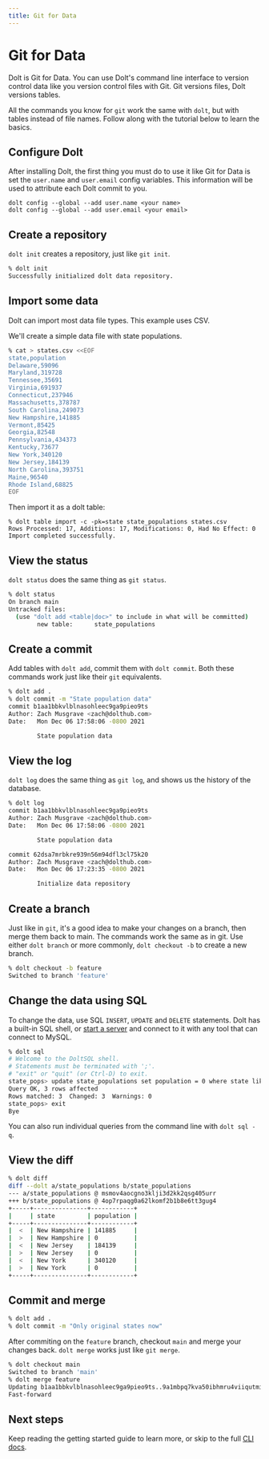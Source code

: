 ```yaml
---
title: Git for Data
---
```


# Git for Data

Dolt is Git for Data. You can use Dolt's command line interface to
version control data like you version control files with Git. Git
versions files, Dolt versions tables.

All the commands you know for `git` work the same with `dolt`, but
with tables instead of file names. Follow along with the tutorial
below to learn the basics.

## Configure Dolt

After installing Dolt, the first thing you must do to use it like Git
for Data is set the `user.name` and `user.email` config
variables. This information will be used to attribute each Dolt commit
to you.

```
dolt config --global --add user.name <your name>
dolt config --global --add user.email <your email>
```

## Create a repository

`dolt init` creates a repository, just like `git init`.

```bash
% dolt init
Successfully initialized dolt data repository.
```

## Import some data

Dolt can import most data file types. This example uses CSV.

We'll create a simple data file with state populations.

```bash
% cat > states.csv <<EOF
state,population
Delaware,59096
Maryland,319728
Tennessee,35691
Virginia,691937
Connecticut,237946
Massachusetts,378787
South Carolina,249073
New Hampshire,141885
Vermont,85425
Georgia,82548
Pennsylvania,434373
Kentucky,73677
New York,340120
New Jersey,184139
North Carolina,393751
Maine,96540
Rhode Island,68825
EOF
```

Then import it as a dolt table:

```
% dolt table import -c -pk=state state_populations states.csv
Rows Processed: 17, Additions: 17, Modifications: 0, Had No Effect: 0
Import completed successfully.
```

## View the status

`dolt status` does the same thing as `git status`.

```bash
% dolt status
On branch main
Untracked files:
  (use "dolt add <table|doc>" to include in what will be committed)
        new table:      state_populations
```

## Create a commit

Add tables with `dolt add`, commit them with `dolt commit`. Both these
commands work just like their `git` equivalents.

```bash
% dolt add .
% dolt commit -m "State population data"
commit b1aa1bbkvlblnasohleec9ga9pieo9ts
Author: Zach Musgrave <zach@dolthub.com>
Date:   Mon Dec 06 17:58:06 -0800 2021

        State population data
```

## View the log

`dolt log` does the same thing as `git log`, and shows us the history
of the database.

```bash
% dolt log
commit b1aa1bbkvlblnasohleec9ga9pieo9ts
Author: Zach Musgrave <zach@dolthub.com>
Date:   Mon Dec 06 17:58:06 -0800 2021

        State population data

commit 62dsa7mrbkre939n56m94dfl3cl75k20
Author: Zach Musgrave <zach@dolthub.com>
Date:   Mon Dec 06 17:23:35 -0800 2021

        Initialize data repository
```

## Create a branch

Just like in `git`, it's a good idea to make your changes on a branch,
then merge them back to main. The commands work the same as in
git. Use either `dolt branch` or more commonly, `dolt checkout -b` to
create a new branch.

```bash
% dolt checkout -b feature
Switched to branch 'feature'
```

## Change the data using SQL

To change the data, use SQL `INSERT`, `UPDATE` and `DELETE`
statements. Dolt has a built-in SQL shell, or [start a
server](database.md) and connect to it with any tool that can connect
to MySQL.

```bash
% dolt sql
# Welcome to the DoltSQL shell.
# Statements must be terminated with ';'.
# "exit" or "quit" (or Ctrl-D) to exit.
state_pops> update state_populations set population = 0 where state like 'New%';
Query OK, 3 rows affected
Rows matched: 3  Changed: 3  Warnings: 0
state_pops> exit
Bye
```

You can also run individual queries from the command line with `dolt
sql -q`.

## View the diff

```bash
% dolt diff
diff --dolt a/state_populations b/state_populations
--- a/state_populations @ msmov4aocgno3klji3d2kk2qsg405urr
+++ b/state_populations @ 4op7rpaqg0a62lkomf2b1b8e6tt3gug4
+-----+---------------+------------+
|     | state         | population |
+-----+---------------+------------+
|  <  | New Hampshire | 141885     |
|  >  | New Hampshire | 0          |
|  <  | New Jersey    | 184139     |
|  >  | New Jersey    | 0          |
|  <  | New York      | 340120     |
|  >  | New York      | 0          |
+-----+---------------+------------+
```

## Commit and merge

```bash
% dolt add .
% dolt commit -m "Only original states now"
```

After commiting on the `feature` branch, checkout `main` and merge
your changes back. `dolt merge` works just like `git merge`.

```bash
% dolt checkout main
Switched to branch 'main'
% dolt merge feature
Updating b1aa1bbkvlblnasohleec9ga9pieo9ts..9a1mbpq7kva50ibhmru4viiqutmiqmmm
Fast-forward
```

## Next steps

Keep reading the getting started guide to learn more, or skip to the
full [CLI docs](../reference/cli.md).
